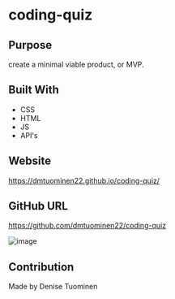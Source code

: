 # coding-quiz

## Purpose
create a minimal viable product, or MVP. 

## Built With
* CSS
* HTML
* JS
* API's

## Website
https://dmtuominen22.github.io/coding-quiz/

## GitHub URL
https://github.com/dmtuominen22/coding-quiz


![image](https://user-images.githubusercontent.com/84994258/125176688-ab478d00-e192-11eb-8d33-ded523c0c703.png)

## Contribution
Made by Denise Tuominen
